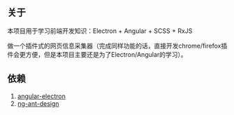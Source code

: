 ## 关于

本项目用于学习前端开发知识：Electron + Angular + SCSS + RxJS

做一个插件式的网页信息采集器（完成同样功能的话，直接开发chrome/firefox插件会更方便，但是本项目主要还是为了Electron/Angular的学习）。

## 依赖

1. [angular-electron](https://github.com/maximegris/angular-electron)
2. [ng-ant-design](https://ng.ant.design)
